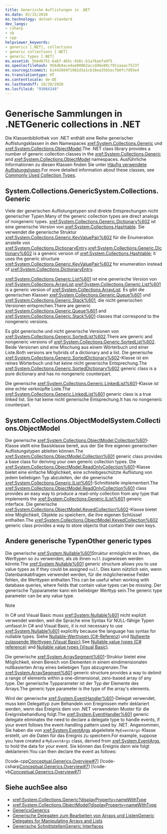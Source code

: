 ```yaml
---
title: Generische Auflistungen in .NET
ms.date: 02/15/2018
ms.technology: dotnet-standard
dev_langs:
- csharp
- vb
- cpp
helpviewer_keywords:
- generics [.NET], collections
- generic collections [.NET]
- generic types [.NET]
ms.assetid: 5b646751-6ab7-465c-916c-b1a76aefa9f5
ms.openlocfilehash: 956db9ace4ae00062accdd6e80c7911aaac7523f
ms.sourcegitcommit: b1442669f1982d3a1cb18ea35b5acfb0fc7d93e4
ms.translationtype: HT
ms.contentlocale: de-DE
ms.lasthandoff: 10/30/2020
ms.locfileid: "93064248"
---
```

# <a name="generic-collections-in-net"></a><span data-ttu-id="01705-102">Generische Sammlungen in .NET</span><span class="sxs-lookup"><span data-stu-id="01705-102">Generic collections in .NET</span></span>

 <span data-ttu-id="01705-103">Die Klassenbibliothek von .NET enthält eine Reihe generischer Auflistungsklassen in den Namespaces <xref:System.Collections.Generic> und <xref:System.Collections.ObjectModel>.</span><span class="sxs-lookup"><span data-stu-id="01705-103">The .NET class library provides a number of generic collection classes in the <xref:System.Collections.Generic> and <xref:System.Collections.ObjectModel> namespaces.</span></span> <span data-ttu-id="01705-104">Ausführliche Informationen zu diesen Klassen finden Sie unter [Häufig verwendete Auflistungstypen](../collections/commonly-used-collection-types.md).</span><span class="sxs-lookup"><span data-stu-id="01705-104">For more detailed information about these classes, see [Commonly Used Collection Types](../collections/commonly-used-collection-types.md).</span></span>  
  
## <a name="systemcollectionsgeneric"></a><span data-ttu-id="01705-105">System.Collections.Generic</span><span class="sxs-lookup"><span data-stu-id="01705-105">System.Collections.Generic</span></span>

 <span data-ttu-id="01705-106">Viele der generischen Auflistungstypen sind direkte Entsprechungen nicht generischer Typen.</span><span class="sxs-lookup"><span data-stu-id="01705-106">Many of the generic collection types are direct analogs of nongeneric types.</span></span> <span data-ttu-id="01705-107"><xref:System.Collections.Generic.Dictionary%602> ist eine generische Version von <xref:System.Collections.Hashtable>. Sie verwendet die generische Struktur <xref:System.Collections.Generic.KeyValuePair%602> für die Enumeration anstelle von <xref:System.Collections.DictionaryEntry>.</span><span class="sxs-lookup"><span data-stu-id="01705-107"><xref:System.Collections.Generic.Dictionary%602> is a generic version of <xref:System.Collections.Hashtable>; it uses the generic structure <xref:System.Collections.Generic.KeyValuePair%602> for enumeration instead of <xref:System.Collections.DictionaryEntry>.</span></span>  
  
 <span data-ttu-id="01705-108"><xref:System.Collections.Generic.List%601> ist eine generische Version von <xref:System.Collections.ArrayList>.</span><span class="sxs-lookup"><span data-stu-id="01705-108"><xref:System.Collections.Generic.List%601> is a generic version of <xref:System.Collections.ArrayList>.</span></span> <span data-ttu-id="01705-109">Es gibt die generischen Klassen <xref:System.Collections.Generic.Queue%601> und <xref:System.Collections.Generic.Stack%601>, die nicht generischen Versionen entsprechen.</span><span class="sxs-lookup"><span data-stu-id="01705-109">There are generic <xref:System.Collections.Generic.Queue%601> and <xref:System.Collections.Generic.Stack%601> classes that correspond to the nongeneric versions.</span></span>  
  
 <span data-ttu-id="01705-110">Es gibt generische und nicht generische Versionen von <xref:System.Collections.Generic.SortedList%602>.</span><span class="sxs-lookup"><span data-stu-id="01705-110">There are generic and nongeneric versions of <xref:System.Collections.Generic.SortedList%602>.</span></span> <span data-ttu-id="01705-111">Beide Versionen sind eine Mischung aus einem Wörterbuch und einer Liste.</span><span class="sxs-lookup"><span data-stu-id="01705-111">Both versions are hybrids of a dictionary and a list.</span></span> <span data-ttu-id="01705-112">Die generische <xref:System.Collections.Generic.SortedDictionary%602>-Klasse ist ein reines Wörterbuch und hat keine nicht generische Entsprechung.</span><span class="sxs-lookup"><span data-stu-id="01705-112">The <xref:System.Collections.Generic.SortedDictionary%602> generic class is a pure dictionary and has no nongeneric counterpart.</span></span>  
  
 <span data-ttu-id="01705-113">Die generische <xref:System.Collections.Generic.LinkedList%601>-Klasse ist eine echte verknüpfte Liste.</span><span class="sxs-lookup"><span data-stu-id="01705-113">The <xref:System.Collections.Generic.LinkedList%601> generic class is a true linked list.</span></span> <span data-ttu-id="01705-114">Sie hat keine nicht generische Entsprechung.</span><span class="sxs-lookup"><span data-stu-id="01705-114">It has no nongeneric counterpart.</span></span>  
  
## <a name="systemcollectionsobjectmodel"></a><span data-ttu-id="01705-115">System.Collections.ObjectModel</span><span class="sxs-lookup"><span data-stu-id="01705-115">System.Collections.ObjectModel</span></span>

 <span data-ttu-id="01705-116">Die generische <xref:System.Collections.ObjectModel.Collection%601>-Klasse stellt eine Basisklasse bereit, aus der Sie Ihre eigenen generischen Auflistungstypen ableiten können.</span><span class="sxs-lookup"><span data-stu-id="01705-116">The <xref:System.Collections.ObjectModel.Collection%601> generic class provides a base class for deriving your own generic collection types.</span></span> <span data-ttu-id="01705-117">Die <xref:System.Collections.ObjectModel.ReadOnlyCollection%601>-Klasse bietet eine einfache Möglichkeit, eine schreibgeschützte Auflistung von jedem beliebigen Typ abzuleiten, der die generische <xref:System.Collections.Generic.IList%601>-Schnittstelle implementiert.</span><span class="sxs-lookup"><span data-stu-id="01705-117">The <xref:System.Collections.ObjectModel.ReadOnlyCollection%601> class provides an easy way to produce a read-only collection from any type that implements the <xref:System.Collections.Generic.IList%601> generic interface.</span></span> <span data-ttu-id="01705-118">Die generische <xref:System.Collections.ObjectModel.KeyedCollection%602>-Klasse bietet eine Möglichkeit, Objekte zu speichern, die ihre eigenen Schlüssel enthalten.</span><span class="sxs-lookup"><span data-stu-id="01705-118">The <xref:System.Collections.ObjectModel.KeyedCollection%602> generic class provides a way to store objects that contain their own keys.</span></span>  
  
## <a name="other-generic-types"></a><span data-ttu-id="01705-119">Andere generische Typen</span><span class="sxs-lookup"><span data-stu-id="01705-119">Other generic types</span></span>

 <span data-ttu-id="01705-120">Die generische <xref:System.Nullable%601>Struktur ermöglicht es Ihnen, die Werttypen so zu verwenden, als ob ihnen `null` zugewiesen werden könnte.</span><span class="sxs-lookup"><span data-stu-id="01705-120">The <xref:System.Nullable%601> generic structure allows you to use value types as if they could be assigned `null`.</span></span> <span data-ttu-id="01705-121">Dies kann nützlich sein, wenn Datenbankabfragen verwendet werden, für die möglicherweise Felder fehlen, die Werttypen enthalten.</span><span class="sxs-lookup"><span data-stu-id="01705-121">This can be useful when working with database queries, where fields that contain value types can be missing.</span></span> <span data-ttu-id="01705-122">Der generische Typparameter kann ein beliebiger Werttyp sein.</span><span class="sxs-lookup"><span data-stu-id="01705-122">The generic type parameter can be any value type.</span></span>  
  
> [!NOTE]
> <span data-ttu-id="01705-123">In C# und Visual Basic muss <xref:System.Nullable%601> nicht explizit verwendet werden, weil die Sprache eine Syntax für NULL-fähige Typen umfasst.</span><span class="sxs-lookup"><span data-stu-id="01705-123">In C# and Visual Basic, it is not necessary to use <xref:System.Nullable%601> explicitly because the language has syntax for nullable types.</span></span> <span data-ttu-id="01705-124">Siehe [Nullable-Werttypen (C#-Referenz)](../../csharp/language-reference/builtin-types/nullable-value-types.md) und [Nullwerte zulassende Werttypen (Visual Basic)](../../visual-basic/programming-guide/language-features/data-types/nullable-value-types.md).</span><span class="sxs-lookup"><span data-stu-id="01705-124">See [Nullable value types (C# reference)](../../csharp/language-reference/builtin-types/nullable-value-types.md) and [Nullable value types (Visual Basic)](../../visual-basic/programming-guide/language-features/data-types/nullable-value-types.md).</span></span>
  
 <span data-ttu-id="01705-125">Die generische <xref:System.ArraySegment%601>-Struktur bietet eine Möglichkeit, einen Bereich von Elementen in einem eindimensionalen nullbasierten Array eines beliebigen Typs abzugrenzen.</span><span class="sxs-lookup"><span data-stu-id="01705-125">The <xref:System.ArraySegment%601> generic structure provides a way to delimit a range of elements within a one-dimensional, zero-based array of any type.</span></span> <span data-ttu-id="01705-126">Der generische Typparameter ist der Typ der Elemente des Arrays.</span><span class="sxs-lookup"><span data-stu-id="01705-126">The generic type parameter is the type of the array's elements.</span></span>  
  
 <span data-ttu-id="01705-127">Wird der generische <xref:System.EventHandler%601>-Delegat verwendet, muss kein Delegattyp zum Behandeln von Ereignissen mehr deklariert werden, wenn das Ereignis dem von .NET verwendeten Muster für die Ereignisbehandlung folgt.</span><span class="sxs-lookup"><span data-stu-id="01705-127">The <xref:System.EventHandler%601> generic delegate eliminates the need to declare a delegate type to handle events, if your event follows the event-handling pattern used by .NET.</span></span> <span data-ttu-id="01705-128">Angenommen, Sie haben die von <xref:System.EventArgs> abgeleitete `MyEventArgs`-Klasse erstellt, um die Daten für das Ereignis zu speichern.</span><span class="sxs-lookup"><span data-stu-id="01705-128">For example, suppose you have created a `MyEventArgs` class, derived from <xref:System.EventArgs>, to hold the data for your event.</span></span> <span data-ttu-id="01705-129">Sie können das Ereignis dann wie folgt deklarieren:</span><span class="sxs-lookup"><span data-stu-id="01705-129">You can then declare the event as follows:</span></span>  
  
 [!code-cpp[Conceptual.Generics.Overview#7](../../../samples/snippets/cpp/VS_Snippets_CLR/conceptual.generics.overview/cpp/source2.cpp#7)]
 [!code-csharp[Conceptual.Generics.Overview#7](../../../samples/snippets/csharp/VS_Snippets_CLR/conceptual.generics.overview/cs/source2.cs#7)]
 [!code-vb[Conceptual.Generics.Overview#7](../../../samples/snippets/visualbasic/VS_Snippets_CLR/conceptual.generics.overview/vb/source2.vb#7)]  
  
## <a name="see-also"></a><span data-ttu-id="01705-130">Siehe auch</span><span class="sxs-lookup"><span data-stu-id="01705-130">See also</span></span>

- <xref:System.Collections.Generic?displayProperty=nameWithType>
- <xref:System.Collections.ObjectModel?displayProperty=nameWithType>
- [<span data-ttu-id="01705-131">Generics</span><span class="sxs-lookup"><span data-stu-id="01705-131">Generics</span></span>](index.md)
- [<span data-ttu-id="01705-132">Generische Delegaten zum Bearbeiten von Arrays und Listen</span><span class="sxs-lookup"><span data-stu-id="01705-132">Generic Delegates for Manipulating Arrays and Lists</span></span>](delegates-for-manipulating-arrays-and-lists.md)
- [<span data-ttu-id="01705-133">Generische Schnittstellen</span><span class="sxs-lookup"><span data-stu-id="01705-133">Generic Interfaces</span></span>](interfaces.md)
